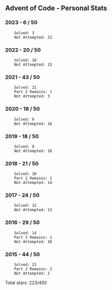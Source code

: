 ## Advent of Code - Personal Stats
### 2023 - 6 / 50
```
	Solved: 3
	Not Attempted: 22
```
### 2022 - 20 / 50
```
	Solved: 10
	Not Attempted: 15
```
### 2021 - 43 / 50
```
	Solved: 21
	Part 2 Remains: 1
	Not Attempted: 3
```
### 2020 - 18 / 50
```
	Solved: 9
	Not Attempted: 16
```
### 2019 - 18 / 50
```
	Solved: 9
	Not Attempted: 16
```
### 2018 - 21 / 50
```
	Solved: 10
	Part 2 Remains: 1
	Not Attempted: 14
```
### 2017 - 24 / 50
```
	Solved: 12
	Not Attempted: 13
```
### 2016 - 29 / 50
```
	Solved: 14
	Part 2 Remains: 1
	Not Attempted: 10
```
### 2015 - 44 / 50
```
	Solved: 21
	Part 2 Remains: 2
	Not Attempted: 2
```
Total stars: 223/450
